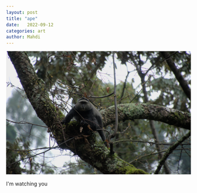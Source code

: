 ```yaml
---
layout: post
title: "ape"
date:   2022-09-12
categories: art
author: Mahdi
---
```


![ape](/img/arts/uganda/ape.jpg)

<span class='image-details'>
I'm watching you
</span>
